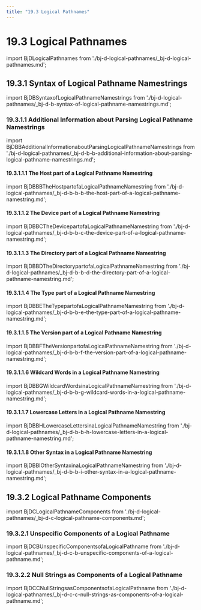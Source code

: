 ```yaml
---
title: "19.3 Logical Pathnames"
---
```


# 19.3 Logical Pathnames

import BjDLogicalPathnames from './bj-d-logical-pathnames/_bj-d-logical-pathnames.md';

<BjDLogicalPathnames />

## 19.3.1 Syntax of Logical Pathname Namestrings

import BjDBSyntaxofLogicalPathnameNamestrings from './bj-d-logical-pathnames/_bj-d-b-syntax-of-logical-pathname-namestrings.md';

<BjDBSyntaxofLogicalPathnameNamestrings />

### 19.3.1.1 Additional Information about Parsing Logical Pathname Namestrings

import BjDBBAdditionalInformationaboutParsingLogicalPathnameNamestrings from './bj-d-logical-pathnames/_bj-d-b-b-additional-information-about-parsing-logical-pathname-namestrings.md';

<BjDBBAdditionalInformationaboutParsingLogicalPathnameNamestrings />

#### 19.3.1.1.1 The Host part of a Logical Pathname Namestring

import BjDBBBTheHostpartofaLogicalPathnameNamestring from './bj-d-logical-pathnames/_bj-d-b-b-b-the-host-part-of-a-logical-pathname-namestring.md';

<BjDBBBTheHostpartofaLogicalPathnameNamestring />

#### 19.3.1.1.2 The Device part of a Logical Pathname Namestring

import BjDBBCTheDevicepartofaLogicalPathnameNamestring from './bj-d-logical-pathnames/_bj-d-b-b-c-the-device-part-of-a-logical-pathname-namestring.md';

<BjDBBCTheDevicepartofaLogicalPathnameNamestring />

#### 19.3.1.1.3 The Directory part of a Logical Pathname Namestring

import BjDBBDTheDirectorypartofaLogicalPathnameNamestring from './bj-d-logical-pathnames/_bj-d-b-b-d-the-directory-part-of-a-logical-pathname-namestring.md';

<BjDBBDTheDirectorypartofaLogicalPathnameNamestring />

#### 19.3.1.1.4 The Type part of a Logical Pathname Namestring

import BjDBBETheTypepartofaLogicalPathnameNamestring from './bj-d-logical-pathnames/_bj-d-b-b-e-the-type-part-of-a-logical-pathname-namestring.md';

<BjDBBETheTypepartofaLogicalPathnameNamestring />

#### 19.3.1.1.5 The Version part of a Logical Pathname Namestring

import BjDBBFTheVersionpartofaLogicalPathnameNamestring from './bj-d-logical-pathnames/_bj-d-b-b-f-the-version-part-of-a-logical-pathname-namestring.md';

<BjDBBFTheVersionpartofaLogicalPathnameNamestring />

#### 19.3.1.1.6 Wildcard Words in a Logical Pathname Namestring

import BjDBBGWildcardWordsinaLogicalPathnameNamestring from './bj-d-logical-pathnames/_bj-d-b-b-g-wildcard-words-in-a-logical-pathname-namestring.md';

<BjDBBGWildcardWordsinaLogicalPathnameNamestring />

#### 19.3.1.1.7 Lowercase Letters in a Logical Pathname Namestring

import BjDBBHLowercaseLettersinaLogicalPathnameNamestring from './bj-d-logical-pathnames/_bj-d-b-b-h-lowercase-letters-in-a-logical-pathname-namestring.md';

<BjDBBHLowercaseLettersinaLogicalPathnameNamestring />

#### 19.3.1.1.8 Other Syntax in a Logical Pathname Namestring

import BjDBBIOtherSyntaxinaLogicalPathnameNamestring from './bj-d-logical-pathnames/_bj-d-b-b-i-other-syntax-in-a-logical-pathname-namestring.md';

<BjDBBIOtherSyntaxinaLogicalPathnameNamestring />

## 19.3.2 Logical Pathname Components

import BjDCLogicalPathnameComponents from './bj-d-logical-pathnames/_bj-d-c-logical-pathname-components.md';

<BjDCLogicalPathnameComponents />

### 19.3.2.1 Unspecific Components of a Logical Pathname

import BjDCBUnspecificComponentsofaLogicalPathname from './bj-d-logical-pathnames/_bj-d-c-b-unspecific-components-of-a-logical-pathname.md';

<BjDCBUnspecificComponentsofaLogicalPathname />

### 19.3.2.2 Null Strings as Components of a Logical Pathname

import BjDCCNullStringsasComponentsofaLogicalPathname from './bj-d-logical-pathnames/_bj-d-c-c-null-strings-as-components-of-a-logical-pathname.md';

<BjDCCNullStringsasComponentsofaLogicalPathname />

